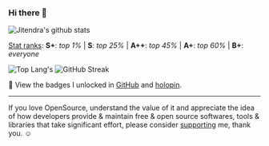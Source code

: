 ### Hi there 👋

![Jitendra's github stats](https://github-readme-stats.vercel.app/api?username=adhocore&show_icons=true&count_private=true&include_all_commits=true&hide=contribs&theme=transparent&cache_seconds=86400)

[Stat ranks](https://github.com/anuraghazra/github-readme-stats#github-stats-card): **S+**: _top 1%_ | **S**: _top 25%_ | **A++**: _top 45%_ | **A+**: _top 60%_ | **B+**: _everyone_

![Top Lang's](https://github-readme-stats.vercel.app/api/top-langs/?username=adhocore&theme=transparent&layout=compact&langs_count=7)
![GitHub Streak](https://github-readme-streak-stats.herokuapp.com?user=adhocore&theme=transparent)

🔖 View the badges I unlocked in [GitHub](https://github.com/adhocore?tab=achievements) and [holopin](https://www.holopin.io/@adhocore#badges).

---
If you love OpenSource, understand the value of it and appreciate the idea of how developers provide & maintain free & open source softwares,
tools & libraries that take significant effort, please consider [supporting](https://github.com/sponsors/adhocore) me, thank you. ☺️

<!--
**adhocore/adhocore** is a ✨ _special_ ✨ repository because its `README.md` (this file) appears on your GitHub profile.

Here are some ideas to get you started:

- 🔭 I’m currently working on ...
- 🌱 I’m currently learning ...
- 👯 I’m looking to collaborate on ...
- 🤔 I’m looking for help with ...
- 💬 Ask me about ...
- 📫 How to reach me: ...
- 😄 Pronouns: ...
- ⚡ Fun fact: ...
-->
